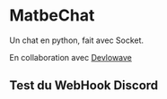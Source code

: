 # MatbeChat
Un chat en python, fait avec Socket.

En collaboration avec [Devlowave](https://discord.gg/pS86tksPfa)


## Test du WebHook Discord
